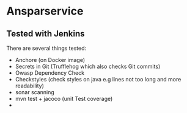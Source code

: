 
# Ansparservice

## Tested with Jenkins


There are several things tested:
* Anchore (on Docker image)
* Secrets in Git (Trufflehog which also checks Git commits)
* Owasp Dependency Check
* Checkstyles (check styles on java e.g lines not too long and more readability)
* sonar scanning
* mvn test + jacoco (unit Test coverage)
* 
